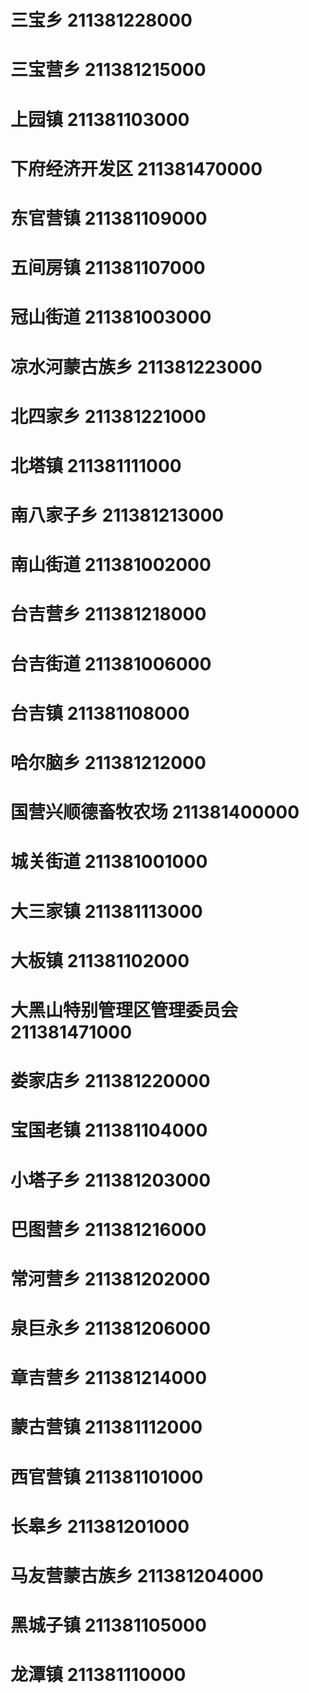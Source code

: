 # 三宝乡 211381228000
# 三宝营乡 211381215000
# 上园镇 211381103000
# 下府经济开发区 211381470000
# 东官营镇 211381109000
# 五间房镇 211381107000
# 冠山街道 211381003000
# 凉水河蒙古族乡 211381223000
# 北四家乡 211381221000
# 北塔镇 211381111000
# 南八家子乡 211381213000
# 南山街道 211381002000
# 台吉营乡 211381218000
# 台吉街道 211381006000
# 台吉镇 211381108000
# 哈尔脑乡 211381212000
# 国营兴顺德畜牧农场 211381400000
# 城关街道 211381001000
# 大三家镇 211381113000
# 大板镇 211381102000
# 大黑山特别管理区管理委员会 211381471000
# 娄家店乡 211381220000
# 宝国老镇 211381104000
# 小塔子乡 211381203000
# 巴图营乡 211381216000
# 常河营乡 211381202000
# 泉巨永乡 211381206000
# 章吉营乡 211381214000
# 蒙古营镇 211381112000
# 西官营镇 211381101000
# 长皋乡 211381201000
# 马友营蒙古族乡 211381204000
# 黑城子镇 211381105000
# 龙潭镇 211381110000
